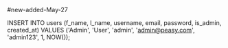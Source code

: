 #new-added-May-27

INSERT INTO users (f_name, l_name, username, email, password, is_admin, created_at)
VALUES ('Admin', 'User', 'admin', 'admin@peasy.com', 'admin123', 1, NOW());